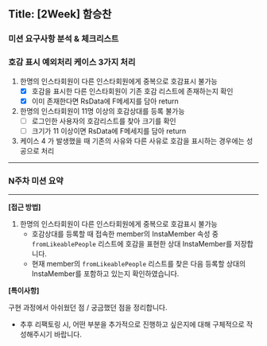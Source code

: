 ## Title: [2Week] 함승찬

### 미션 요구사항 분석 & 체크리스트

### 호감 표시 예외처리 케이스 3가지 처리

1. 한명의 인스타회원이 다른 인스타회원에게 중복으로 호감표시 불가능
    - [x]  호감을 표시한 다른 인스타회원이 기존 호감 리스트에 존재하는지 확인
    - [x]  이미 존재한다면 RsData에 F메세지를 담아 return
2. 한명의 인스타회원이 11명 이상의 호감상대를 등록 불가능
   - [ ]  로그인한 사용자의 호감리스트를 찾아 크기를 확인
   - [ ]  크기가 11 이상이면 RsData에 F메세지를 담아 return
3. 케이스 4 가 발생했을 때 기존의 사유와 다른 사유로 호감을 표시하는 경우에는 성공으로 처리

---

### N주차 미션 요약

---

**[접근 방법]**

1. 한명의 인스타회원이 다른 인스타회원에게 중복으로 호감표시 불가능
   - 호감상대를 등록할 때 접속한 member의 InstaMember 속성 중  `fromLikeablePeople` 리스트에 호감을 표현한 상대 InstaMember를 저장합니다.
   - 현재 member의 `fromLikeablePeople` 리스트를 찾은 다음 등록할 상대의 InstaMember를 포함하고 있는지 확인하였습니다.



**[특이사항]**

구현 과정에서 아쉬웠던 점 / 궁금했던 점을 정리합니다.

- 추후 리팩토링 시, 어떤 부분을 추가적으로 진행하고 싶은지에 대해 구체적으로 작성해주시기 바랍니다.